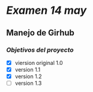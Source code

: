 # ***Examen 14 may***
## **Manejo de Girhub**
### *Objetivos del proyecto*
- [x] viersion original 1.0
- [x] version 1.1
- [x] version 1.2
- [ ] version 1.3
